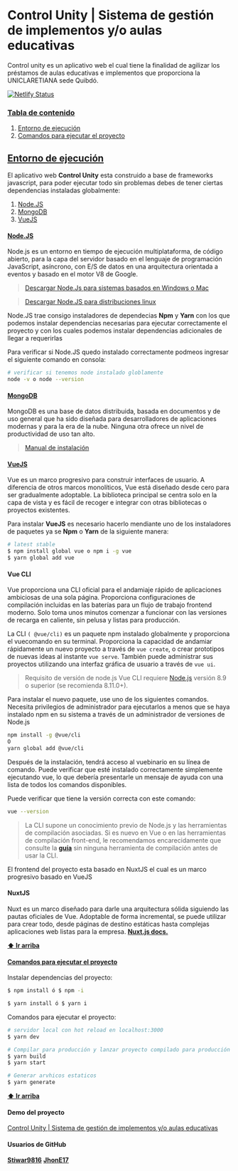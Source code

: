 # Control Unity | Sistema de gestión de implementos y/o aulas educativas

Control unity es un aplicativo web el cual tiene la finalidad de agilizar los préstamos de aulas educativas e implementos que proporciona la UNICLARETIANA sede Quibdó.

[![Netlify Status](https://api.netlify.com/api/v1/badges/e3e53083-42e1-4740-9f26-33f43ba31b44/deploy-status)](https://app.netlify.com/sites/controlunity/deploys)

### [Tabla de contenido](#tabla-de-contenido)

1. [Entorno de ejecución](#entorno-de-ejecución)
1. [Comandos para ejecutar el proyecto](#comandos-para-ejecutar-el-proyecto)

## [Entorno de ejecución](#entorno-de-ejecución)

El aplicativo web **Control Unity** esta construido a base de frameworks javascript, para poder ejecutar todo sin problemas debes de tener ciertas dependencias instaladas globalmente:

1. [Node.JS](#node.js)
2. [MongoDB](mongodb)
3. [VueJS](#vuejs)

#### [Node.JS](#node.js)

Node.js es un entorno en tiempo de ejecución multiplataforma, de código abierto, para la capa del servidor basado en el lenguaje de programación JavaScript, asíncrono, con E/S de datos en una arquitectura orientada a eventos y basado en el motor V8 de Google.

> [Descargar Node.Js para sistemas basados en Windows o Mac](https://nodejs.org/es/download/)

> [Descargar Node.JS para distribuciones linux](https://nodejs.org/es/download/package-manager/)

Node.JS trae consigo instaladores de dependecias **Npm** y **Yarn** con los que podemos instalar dependencias necesarias para ejecutar correctamente el proyecto y con los cuales podemos instalar dependencias adicionales de llegar a requerirlas

Para verificar si Node.JS quedo instalado correctamente podmeos ingresar el siguiente comando en consola:

```bash
# verificar si tenemos node instalado globlamente
node -v o node --version
```

#### [MongoDB](mongodb)

MongoDB es una base de datos distribuida, basada en documentos y de uso general que ha sido diseñada para desarrolladores de aplicaciones modernas y para la era de la nube. Ninguna otra ofrece un nivel de productividad de uso tan alto.

> [Manual de instalación](https://docs.mongodb.com/manual/installation/)

#### [VueJS](#vuejs)

Vue es un marco progresivo para construir interfaces de usuario. A diferencia de otros marcos monolíticos, Vue está diseñado desde cero para ser gradualmente adoptable. La biblioteca principal se centra solo en la capa de vista y es fácil de recoger e integrar con otras bibliotecas o proyectos existentes.

Para instalar **VueJS** es necesario hacerlo mendiante uno de los instaladores de paquetes ya se **Npm** o **Yarn** de la siguiente manera:

```bash
# latest stable
$ npm install global vue o npm i -g vue
$ yarn global add vue
```

#### Vue CLI

Vue proporciona una CLI oficial para el andamiaje rápido de aplicaciones ambiciosas de una sola página. Proporciona configuraciones de compilación incluidas en las baterías para un flujo de trabajo frontend moderno. Solo toma unos minutos comenzar a funcionar con las versiones de recarga en caliente, sin pelusa y listas para producción.

La CLI `( @vue/cli)` es un paquete npm instalado globalmente y proporciona el vuecomando en su terminal. Proporciona la capacidad de andamiar rápidamente un nuevo proyecto a través de `vue create`, o crear prototipos de nuevas ideas al instante `vue serve`. También puede administrar sus proyectos utilizando una interfaz gráfica de usuario a través de `vue ui`.

> Requisito de versión de node.js
> Vue CLI requiere [Node.js](https://nodejs.org/es/) versión 8.9 o superior (se recomienda 8.11.0+).

Para instalar el nuevo paquete, use uno de los siguientes comandos. Necesita privilegios de administrador para ejecutarlos a menos que se haya instalado npm en su sistema a través de un administrador de versiones de Node.js

```bash
npm install -g @vue/cli
O
yarn global add @vue/cli
```

Después de la instalación, tendrá acceso al vuebinario en su línea de comando. Puede verificar que esté instalado correctamente simplemente ejecutando vue, lo que debería presentarle un mensaje de ayuda con una lista de todos los comandos disponibles.

Puede verificar que tiene la versión correcta con este comando:

```bash
vue --version
```

> La CLI supone un conocimiento previo de Node.js y las herramientas de compilación asociadas. Si es nuevo en Vue o en las herramientas de compilación front-end, le recomendamos encarecidamente que consulte la **[guía](https://vuejs.org/v2/guide/)** sin ninguna herramienta de compilación antes de usar la CLI.

El frontend del proyecto esta basado en NuxtJS el cual es un marco progresivo basado en VueJS

#### NuxtJS

Nuxt es un marco diseñado para darle una arquitectura sólida siguiendo las pautas oficiales de Vue. Adoptable de forma incremental, se puede utilizar para crear todo, desde páginas de destino estáticas hasta complejas aplicaciones web listas para la empresa.
**[Nuxt.js docs.](https://nuxtjs.org/guide)**

**[⬆ Ir arriba](#tabla-de-contenido)**

#### [Comandos para ejecutar el proyecto](#comandos-para-ejecutar-el-proyecto)

Instalar dependencias del proyecto:

```bash
$ npm install ó $ npm -i
```

```bash
$ yarn install ó $ yarn i
```

Comandos para ejecutar el proyecto:

```bash
# servidor local con hot reload en localhost:3000
$ yarn dev

# Compilar para producción y lanzar proyecto compilado para producción en local
$ yarn build
$ yarn start

# Generar arvhicos estaticos
$ yarn generate
```

**[⬆ Ir arriba](#tabla-de-contenido)**

#### Demo del proyecto

[Control Unity | Sistema de gestión de implementos y/o aulas educativas](https://controlunity.netlify.app/ "Ir a control unity")

#### Usuarios de GitHub

**[Stiwar9816](https://github.com/Stiwar9816)**
**[JhonE17](https://github.com/JhonE17)**
